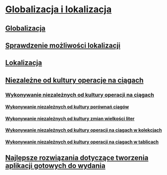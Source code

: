 # [Globalizacja i lokalizacja](index.md)
## [Globalizacja](globalization.md)
## [Sprawdzenie możliwości lokalizacji](localizability-review.md)
## [Lokalizacja](localization.md)
## [Niezależne od kultury operacje na ciągach](culture-insensitive-string-operations.md)
### [Wykonywanie niezależnych od kultury operacji na ciągach](performing-culture-insensitive-string-operations.md)
#### [Wykonywanie niezależnych od kultury porównań ciągów](performing-culture-insensitive-string-comparisons.md)
#### [Wykonywanie niezależnych od kultury zmian wielkości liter](performing-culture-insensitive-case-changes.md)
#### [Wykonywanie niezależnych od kultury operacji na ciągach w kolekcjach](performing-culture-insensitive-string-operations-in-collections.md)
#### [Wykonywanie niezależnych od kultury operacji na ciągach w tablicach](performing-culture-insensitive-string-operations-in-arrays.md)
## [Najlepsze rozwiązania dotyczące tworzenia aplikacji gotowych do wydania](best-practices-for-developing-world-ready-apps.md)
